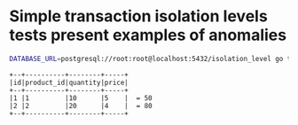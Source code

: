 # Simple transaction isolation levels tests present examples of anomalies

```bash
DATABASE_URL=postgresql://root:root@localhost:5432/isolation_level go test
```

```
+--+----------+--------+-----+
|id|product_id|quantity|price|
+--+----------+--------+-----+
|1 |1         |10      |5    |  = 50
|2 |2         |20      |4    |  = 80
+--+----------+--------+-----+
```
